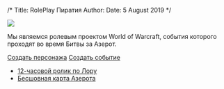 /*
Title: RolePlay Пиратия
Author:
Date: 5 August 2019
*/

![](https://i.postimg.cc/43Vm6bbn/image.png)

Мы являемся ролевым проектом World of Warcraft, события которого проходят во время Битвы за Азерот.

<a class="btn" href="https://forms.gle/3nVYPuVNbFjyAjHd9">Создать персонажа</a>
<a class="btn" href="https://forms.gle/CMK7amgvPgvvTkE28">Создать событие</a>

- [12-часовой ролик по Лору](https://www.youtube.com/watch?v=WAOlwQcj2k4&feature=youtu.be)
- [Бесшовная карта Азерота](http://en.maps.dadesign.ru/azeroth/)